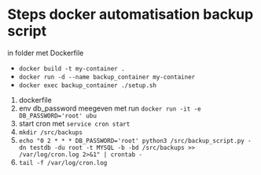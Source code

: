 # Steps docker automatisation backup script
in folder met Dockerfile
- `docker build -t my-container .`
- `docker run -d --name backup_container my-container`
- `docker exec backup_container ./setup.sh`



1. dockerfile
2. env db_password meegeven met run `docker run -it -e DB_PASSWORD='root' ubu`
3. start cron met `service cron start`
4. `mkdir /src/backups`
5. `echo "0 2 * * * DB_PASSWORD='root' python3 /src/backup_script.py -dn testdb -du root -t MYSQL -b -bd /src/backups >> /var/log/cron.log 2>&1" | crontab -`
6. `tail -f /var/log/cron.log`
